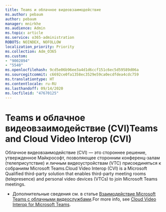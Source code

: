 ```yaml
---
title: Teams и облачное видеовзаимодействие
ms.author: pebaum
author: pebaum
manager: mnirkhe
ms.audience: Admin
ms.topic: article
ms.service: o365-administration
ROBOTS: NOINDEX, NOFOLLOW
localization_priority: Priority
ms.collection: Adm_O365
ms.custom:
- "9002894"
- "5540"
ms.openlocfilehash: 9cd5e06b96ee3a4d1d6ccf151c6ec5d59589d06a
ms.sourcegitcommit: c6692ce0fa1358ec3529e59ca0ecdfdea4cdc759
ms.translationtype: HT
ms.contentlocale: ru-RU
ms.lasthandoff: 09/14/2020
ms.locfileid: "47670125"
---
```

# <a name="teams-and-cloud-video-interop-cvi"></a><span data-ttu-id="4c34b-102">Teams и облачное видеовзаимодействие (CVI)</span><span class="sxs-lookup"><span data-stu-id="4c34b-102">Teams and Cloud Video Interop (CVI)</span></span>

<span data-ttu-id="4c34b-103">Облачное видеовзаимодействие (CVI) — это стороннее решение, утвержденное Майкрософт, позволяющее сторонним конференц-залам (телеприсутствие) и личным видеоустройствам (VTC) присоединяться к собраниям Microsoft Teams.</span><span class="sxs-lookup"><span data-stu-id="4c34b-103">Cloud Video Interop (CVI) is a Microsoft Qualified third-party solution that enables third-party meeting rooms (telepresence) and personal video devices (VTCs) to join Microsoft Teams meetings.</span></span>

- <span data-ttu-id="4c34b-104">Дополнительные сведения см. в статье [Взаимодействие Microsoft Teams с облачными видеослужбами](https://docs.microsoft.com/microsoftteams/cloud-video-interop).</span><span class="sxs-lookup"><span data-stu-id="4c34b-104">For more info, see [Cloud Video Interop for Microsoft Teams](https://docs.microsoft.com/microsoftteams/cloud-video-interop).</span></span>
